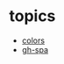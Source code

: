 # topics

- [colors](http://paletton.com/#uid=60V0P0klzui2m-N6-nbjvgKyI99)
- [gh-spa](https://www.smashingmagazine.com/2016/08/sghpa-single-page-app-hack-github-pages/)
